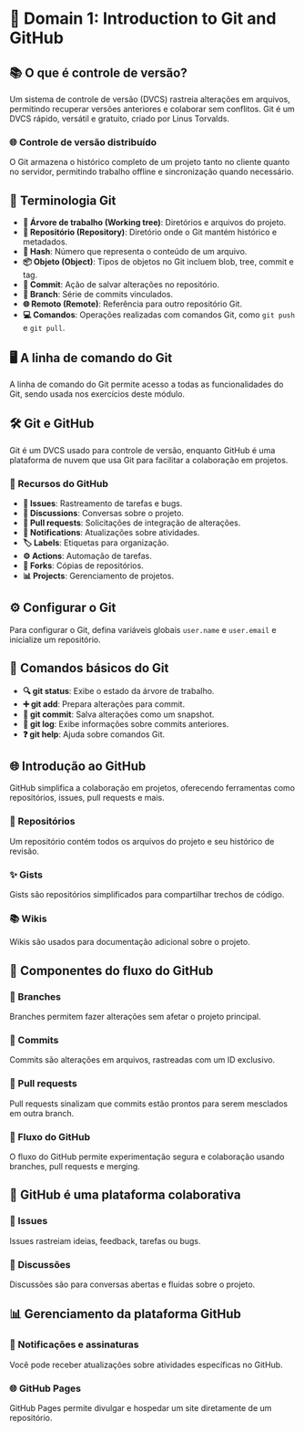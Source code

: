 # 🚀 Domain 1: Introduction to Git and GitHub

## 📚 O que é controle de versão?

Um sistema de controle de versão (DVCS) rastreia alterações em arquivos, permitindo recuperar versões anteriores e colaborar sem conflitos. Git é um DVCS rápido, versátil e gratuito, criado por Linus Torvalds.

### 🌐 Controle de versão distribuído

O Git armazena o histórico completo de um projeto tanto no cliente quanto no servidor, permitindo trabalho offline e sincronização quando necessário.

## 📖 Terminologia Git

- **🌳 Árvore de trabalho (Working tree)**: Diretórios e arquivos do projeto.
- **📁 Repositório (Repository)**: Diretório onde o Git mantém histórico e metadados.
- **🔢 Hash**: Número que representa o conteúdo de um arquivo.
- **📦 Objeto (Object)**: Tipos de objetos no Git incluem blob, tree, commit e tag.
- **💾 Commit**: Ação de salvar alterações no repositório.
- **🌿 Branch**: Série de commits vinculados.
- **🌐 Remoto (Remote)**: Referência para outro repositório Git.
- **💻 Comandos**: Operações realizadas com comandos Git, como `git push` e `git pull`.

## 🖥️ A linha de comando do Git

A linha de comando do Git permite acesso a todas as funcionalidades do Git, sendo usada nos exercícios deste módulo.

## 🛠️ Git e GitHub

Git é um DVCS usado para controle de versão, enquanto GitHub é uma plataforma de nuvem que usa Git para facilitar a colaboração em projetos.

### 🌟 Recursos do GitHub

- **🐞 Issues**: Rastreamento de tarefas e bugs.
- **💬 Discussions**: Conversas sobre o projeto.
- **🔄 Pull requests**: Solicitações de integração de alterações.
- **🔔 Notifications**: Atualizações sobre atividades.
- **🏷️ Labels**: Etiquetas para organização.
- **⚙️ Actions**: Automação de tarefas.
- **🍴 Forks**: Cópias de repositórios.
- **📊 Projects**: Gerenciamento de projetos.

## ⚙️ Configurar o Git

Para configurar o Git, defina variáveis globais `user.name` e `user.email` e inicialize um repositório.

## 📜 Comandos básicos do Git

- **🔍 git status**: Exibe o estado da árvore de trabalho.
- **➕ git add**: Prepara alterações para commit.
- **💾 git commit**: Salva alterações como um snapshot.
- **📜 git log**: Exibe informações sobre commits anteriores.
- **❓ git help**: Ajuda sobre comandos Git.

## 🌐 Introdução ao GitHub

GitHub simplifica a colaboração em projetos, oferecendo ferramentas como repositórios, issues, pull requests e mais.

### 📁 Repositórios

Um repositório contém todos os arquivos do projeto e seu histórico de revisão.

### ✨ Gists

Gists são repositórios simplificados para compartilhar trechos de código.

### 📚 Wikis

Wikis são usados para documentação adicional sobre o projeto.

## 🔄 Componentes do fluxo do GitHub

### 🌿 Branches

Branches permitem fazer alterações sem afetar o projeto principal.

### 💾 Commits

Commits são alterações em arquivos, rastreadas com um ID exclusivo.

### 🔄 Pull requests

Pull requests sinalizam que commits estão prontos para serem mesclados em outra branch.

### 🔄 Fluxo do GitHub

O fluxo do GitHub permite experimentação segura e colaboração usando branches, pull requests e merging.

## 🤝 GitHub é uma plataforma colaborativa

### 🐞 Issues

Issues rastreiam ideias, feedback, tarefas ou bugs.

### 💬 Discussões

Discussões são para conversas abertas e fluidas sobre o projeto.

## 📊 Gerenciamento da plataforma GitHub

### 🔔 Notificações e assinaturas

Você pode receber atualizações sobre atividades específicas no GitHub.

### 🌐 GitHub Pages

GitHub Pages permite divulgar e hospedar um site diretamente de um repositório.
